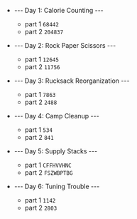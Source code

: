 
* --- Day 1: Calorie Counting ---
  * part 1 `68442`
  * part 2 `204837`


* --- Day 2: Rock Paper Scissors ---
  * part 1 `12645`
  * part 2 `11756`


* --- Day 3: Rucksack Reorganization ---
  * part 1 `7863`
  * part 2 `2488`


* --- Day 4: Camp Cleanup ---
  * part 1 `534`
  * part 2 `841`


* --- Day 5: Supply Stacks ---
  * part 1 `CFFHVVHNC`
  * part 2 `FSZWBPTBG`


* --- Day 6: Tuning Trouble ---
  * part 1 `1142`
  * part 2 `2803`









